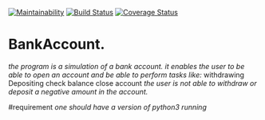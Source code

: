 [![Maintainability](https://api.codeclimate.com/v1/badges/8b23f670b8128ea02baf/maintainability)](https://codeclimate.com/github/3Nakajugo/challenge2_5/maintainability)
[![Build Status](https://travis-ci.org/3Nakajugo/challenge2_5.svg?branch=master)](https://travis-ci.org/3Nakajugo/challenge2_5)
[![Coverage Status](https://coveralls.io/repos/github/3Nakajugo/challenge2_5/badge.svg?branch=master)](https://coveralls.io/github/3Nakajugo/challenge2_5?branch=master)

# BankAccount.
*the program is a simulation of a bank account. it enables the user to be able to open an account and be able to perform tasks like:*
withdrawing
Depositing
check balance
close account
*the user is not able to withdraw or deposit a negative amount in the account.*

#requirement
*one should have a version of python3 running*